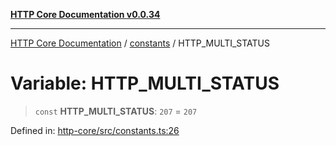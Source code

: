 [**HTTP Core Documentation v0.0.34**](../../README.md)

***

[HTTP Core Documentation](../../modules.md) / [constants](../README.md) / HTTP\_MULTI\_STATUS

# Variable: HTTP\_MULTI\_STATUS

> `const` **HTTP\_MULTI\_STATUS**: `207` = `207`

Defined in: [http-core/src/constants.ts:26](https://github.com/stonemjs/http-core/blob/1848d2cc8e9419d9e370ae707c528a45d3c2ac5a/src/constants.ts#L26)
